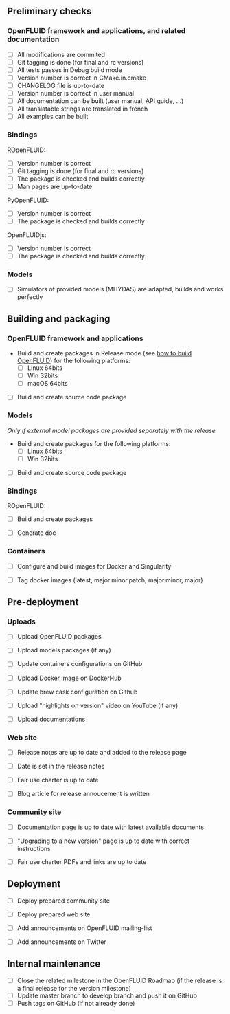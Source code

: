 
## Preliminary checks

### OpenFLUID framework and applications, and related documentation

* [ ] All modifications are commited
* [ ] Git tagging is done (for final and rc versions)
* [ ] All tests passes in Debug build mode
* [ ] Version number is correct in CMake.in.cmake
* [ ] CHANGELOG file is up-to-date
* [ ] Version number is correct in user manual
* [ ] All documentation can be built (user manual, API guide, ...)
* [ ] All translatable strings are translated in french
* [ ] All examples can be built

### Bindings

ROpenFLUID:

* [ ] Version number is correct
* [ ] Git tagging is done (for final and rc versions)
* [ ] The package is checked and builds correctly
* [ ] Man pages are up-to-date

PyOpenFLUID:

* [ ] Version number is correct
* [ ] The package is checked and builds correctly

OpenFLUIDjs:

* [ ] Version number is correct
* [ ] The package is checked and builds correctly

### Models

* [ ] Simulators of provided models (MHYDAS) are adapted, builds and works perfectly


## Building and packaging

### OpenFLUID framework and applications

* Build and create packages in Release mode (see [how to build OpenFLUID](../coredev/build.md)) for the following platforms:
    * [ ] Linux 64bits
    * [ ] Win 32bits
    * [ ] macOS 64bits
* [ ] Build and create source code package


### Models

_Only if external model packages are provided separately with the release_

* Build and create packages for the following platforms:
    * [ ] Linux 64bits
    * [ ] Win 32bits
* [ ] Build and create source code package


### Bindings

ROpenFLUID:

* [ ] Build and create packages
* [ ] Generate doc


### Containers

* [ ] Configure and build images for Docker and Singularity
* [ ] Tag docker images (latest, major.minor.patch, major.minor, major)


## Pre-deployment

### Uploads

* [ ] Upload OpenFLUID packages
* [ ] Upload models packages (if any)
* [ ] Update containers configurations on GitHub
* [ ] Upload Docker image on DockerHub
* [ ] Update brew cask configuration on Github
* [ ] Upload "highlights on version" video on YouTube (if any)
* [ ] Upload documentations


### Web site

* [ ] Release notes are up to date and added to the release page
* [ ] Date is set in the release notes
* [ ] Fair use charter is up to date
* [ ] Blog article for release annoucement is written


### Community site

* [ ] Documentation page is up to date with latest available documents
* [ ] "Upgrading to a new version" page is up to date with correct instructions
* [ ] Fair use charter PDFs and links are up to date


## Deployment


* [ ] Deploy prepared community site
* [ ] Deploy prepared web site
* [ ] Add announcements on OpenFLUID mailing-list
* [ ] Add announcements on Twitter


## Internal maintenance

* [ ] Close the related milestone in the OpenFLUID Roadmap (if the release is a final release for the version milestone)
* [ ] Update master branch to develop branch and push it on GitHub
* [ ] Push tags on GitHub (if not already done)
